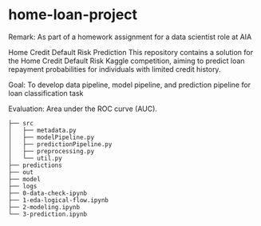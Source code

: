# home-loan-project
Remark: As part of a homework assignment for a data scientist role at AIA

Home Credit Default Risk Prediction
This repository contains a solution for the Home Credit Default Risk Kaggle competition, aiming to predict loan repayment probabilities for individuals with limited credit history.

Goal: To develop data pipeline, model pipeline, and prediction pipeline for loan classification task

Evaluation:  Area under the ROC curve (AUC).

````
├── src
│   ├── metadata.py
│   ├── modelPipeline.py
│   ├── predictionPipeline.py
│   ├── preprocessing.py
│   └── util.py
├── predictions
├── out
├── model
├── logs
├── 0-data-check-ipynb
├── 1-eda-logical-flow.ipynb
├── 2-modeling.ipynb
└── 3-prediction.ipynb
````
